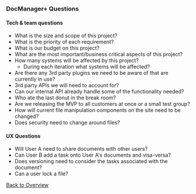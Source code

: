 ### DocManager+ Questions

#### Tech & team questions
* What is the size and scope of this project?
* What is the priority of each requirement?
* What is our budget on this project?
* What are the most important/business critical aspects of this project?
* How many systems will be affected by this project?
    * During each iteration what systems will be affected?
* Are there any 3rd party plugins we need to be aware of that are currently in use?
* 3rd party APIs we will need to account for?
* Can our internal API already handle some of the functionality needed?
* Who ate the last donut in the break room?
* Are we releasing the MVP to all customers at once or a small test group?
* How will current file manipulation components on the site need to be changed?
* Does security need to change around files?

#### UX Questions
* Will User A need to share documents with other users?
* Can User B add a task onto User A's documents and visa-versa?
* Does versioning need to consider the tasks associated with the document?
* Can a user lock a file?


[Back to Overview](readme.md)